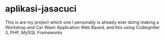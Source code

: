 # aplikasi-jasacuci
This is are my project which one I personally is already ever doing making a Workshop and Car Wash Application Web Based, and this using Codeigniter 3, PHP, MySQL Frameworks
